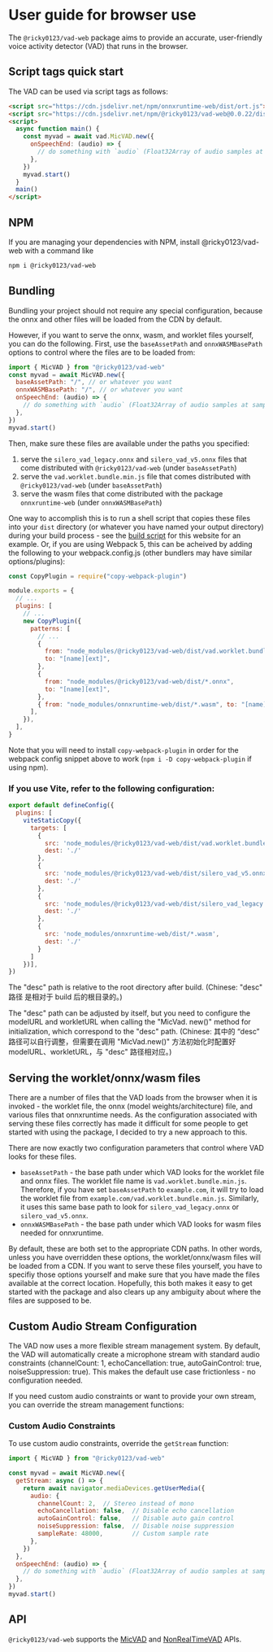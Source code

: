 # User guide for browser use

The `@ricky0123/vad-web` package aims to provide an accurate, user-friendly voice activity detector (VAD) that runs in the browser.

## Script tags quick start
The VAD can be used via script tags as follows:
```html linenums="1"
<script src="https://cdn.jsdelivr.net/npm/onnxruntime-web/dist/ort.js"></script>
<script src="https://cdn.jsdelivr.net/npm/@ricky0123/vad-web@0.0.22/dist/bundle.min.js"></script>
<script>
  async function main() {
    const myvad = await vad.MicVAD.new({
      onSpeechEnd: (audio) => {
        // do something with `audio` (Float32Array of audio samples at sample rate 16000)...
      },
    })
    myvad.start()
  }
  main()
</script>
```

## NPM

If you are managing your dependencies with NPM, install @ricky0123/vad-web with a command like
```bash linenums="1"
npm i @ricky0123/vad-web
```

## Bundling

Bundling your project should not require any special configuration, because the onnx and other files will be loaded from the CDN by default.

However, if you want to serve the onnx, wasm, and worklet files yourself, you can do the following. First, use the `baseAssetPath` and `onnxWASMBasePath` options to control where the files are to be loaded from:

```js linenums="1"
import { MicVAD } from "@ricky0123/vad-web"
const myvad = await MicVAD.new({
  baseAssetPath: "/", // or whatever you want
  onnxWASMBasePath: "/", // or whatever you want
  onSpeechEnd: (audio) => {
    // do something with `audio` (Float32Array of audio samples at sample rate 16000)...
  },
})
myvad.start()
```

Then, make sure these files are available under the paths you specified:

1. serve the `silero_vad_legacy.onnx` and `silero_vad_v5.onnx` files that come distributed with `@ricky0123/vad-web` (under `baseAssetPath`)
2. serve the `vad.worklet.bundle.min.js` file that comes distributed with `@ricky0123/vad-web` (under `baseAssetPath`)
3. serve the wasm files that come distributed with the package `onnxruntime-web` (under `onnxWASMBasePath`)

One way to accomplish this is to run a shell script that copies these files into your `dist` directory (or whatever you have named your output directory) during your build process - see the [build script](https://github.com/ricky0123/vad-site/blob/master/scripts/build.sh) for this website for an example. Or, if you are using Webpack 5, this can be acheived by adding the following to your webpack.config.js (other bundlers may have similar options/plugins):
```js linenums="1"
const CopyPlugin = require("copy-webpack-plugin")

module.exports = {
  // ...
  plugins: [
    // ...
    new CopyPlugin({
      patterns: [
        // ...
        {
          from: "node_modules/@ricky0123/vad-web/dist/vad.worklet.bundle.min.js",
          to: "[name][ext]",
        },
        {
          from: "node_modules/@ricky0123/vad-web/dist/*.onnx",
          to: "[name][ext]",
        },
        { from: "node_modules/onnxruntime-web/dist/*.wasm", to: "[name][ext]" },
      ],
    }),
  ],
}
```

Note that you will need to install `copy-webpack-plugin` in order for the webpack config snippet above to work (`npm i -D copy-webpack-plugin` if using npm).

### If you use Vite, refer to the following configuration:
```js linenums="1"
export default defineConfig({
  plugins: [
    viteStaticCopy({
      targets: [
        {
          src: 'node_modules/@ricky0123/vad-web/dist/vad.worklet.bundle.min.js',
          dest: './'
        },
        {
          src: 'node_modules/@ricky0123/vad-web/dist/silero_vad_v5.onnx',
          dest: './'
        },
        {
          src: 'node_modules/@ricky0123/vad-web/dist/silero_vad_legacy.onnx',
          dest: './'
        },
        {
          src: 'node_modules/onnxruntime-web/dist/*.wasm',
          dest: './'
        }
      ]
    })],
})
```

The "desc" path is relative to the root directory after build.
(Chinese: "desc" 路径 是相对于 build 后的根目录的。)

The "desc" path can be adjusted by itself, but you need to configure the modelURL and workletURL when calling the "MicVad. new()" method for initialization, which correspond to the "desc" path.
(Chinese: 其中的 “desc” 路径可以自行调整，但需要在调用 "MicVad.new()" 方法初始化时配置好 modelURL、workletURL，与 "desc" 路径相对应。)

## Serving the worklet/onnx/wasm files

There are a number of files that the VAD loads from the browser when it is invoked - the worklet file, the onnx (model weights/architecture) file, and various files that onnxruntime needs. As the configuration associated with serving these files correctly has made it difficult for some people to get started with using the package, I decided to try a new approach to this.

There are now exactly two configuration parameters that control where VAD looks for these files. 

* `baseAssetPath` - the base path under which VAD looks for the worklet file and onnx files. The worklet file name is `vad.worklet.bundle.min.js`. Therefore, if you have set `baseAssetPath` to `example.com`, it will try to load the worklet file from `example.com/vad.worklet.bundle.min.js`. Similarly, it uses this same base path to look for `silero_vad_legacy.onnx` or `silero_vad_v5.onnx`.
* `onnxWASMBasePath` - the base path under which VAD looks for wasm files needed for onnxruntime.

By default, these are both set to the appropriate CDN paths. In other words, unless you have overridden these options, the worklet/onnx/wasm files will be loaded from a CDN. If you want to serve these files yourself, you have to specifiy those options yourself and make sure that you have made the files available at the correct location. Hopefully, this both makes it easy to get started with the package and also clears up any ambiguity about where the files are supposed to be.

## Custom Audio Stream Configuration

The VAD now uses a more flexible stream management system. By default, the VAD will automatically create a microphone stream with standard audio constraints (channelCount: 1, echoCancellation: true, autoGainControl: true, noiseSuppression: true). This makes the default use case frictionless - no configuration needed.

If you need custom audio constraints or want to provide your own stream, you can override the stream management functions:

### Custom Audio Constraints

To use custom audio constraints, override the `getStream` function:

```js linenums="1"
import { MicVAD } from "@ricky0123/vad-web"

const myvad = await MicVAD.new({
  getStream: async () => {
    return await navigator.mediaDevices.getUserMedia({
      audio: {
        channelCount: 2,  // Stereo instead of mono
        echoCancellation: false,  // Disable echo cancellation
        autoGainControl: false,   // Disable auto gain control
        noiseSuppression: false,  // Disable noise suppression
        sampleRate: 48000,        // Custom sample rate
      },
    })
  },
  onSpeechEnd: (audio) => {
    // do something with `audio` (Float32Array of audio samples at sample rate 16000)...
  },
})
myvad.start()
```

## API
`@ricky0123/vad-web` supports the [MicVAD](api.md#micvad) and [NonRealTimeVAD](api.md#nonrealtimevad) APIs.
